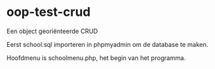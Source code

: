 # oop-test-crud
Een object georiënteerde CRUD 

Eerst school.sql importeren in phpmyadmin om de database te maken.

Hoofdmenu is schoolmenu.php, het begin van het programma.



